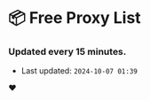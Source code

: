 # :package: Free Proxy List
### Updated every 15 minutes.

- Last updated: `2024-10-07 01:39`

:heart:
